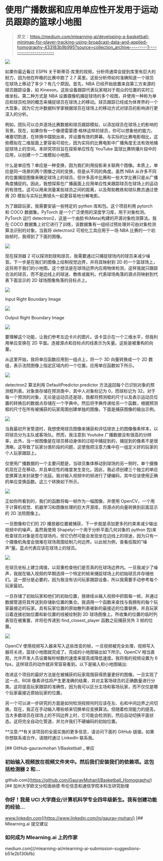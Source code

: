 # 使用广播数据和应用单应性开发用于运动员跟踪的篮球小地图

> 原文：<https://medium.com/mlearning-ai/developing-a-basketball-minimap-for-player-tracking-using-broadcast-data-and-applied-homography-433183b9b995?source=collection_archive---------1----------------------->

![](img/f83fe0adc645815c2af654e212ce7527.png)

如果你最近看过 ESPN 关于斯蒂芬·库里的视频，分析师通常会提到库里有巨大的耐力，因为他在昨晚的比赛中跑了 2.7 英里。这些分析师如何准确知道一个球员在球场上移动了多少？有几个原因。首先，NBA 已经开始放置来自第三方来源的球员跟踪设备，如 Kinexon。这些设备跟踪代表玩家相对于观众的位置的实时三维坐标。第二种方式是 NBA 设置摄像机捕捉球场的多个视图，并使用一种称为单应和球员检测的概念来捕捉球员在球场上的移动。球员跟踪已经成为体育界的一个大现象，因为它允许数据科学家根据球员在球场上的移动方式对球员的影响进行更深入的分析。

例如，团队可以合并逐场比赛数据和球员跟踪模拟，以添加球员在球场上的影响的背景。现在，如果你有一个像德雷蒙德·格林这样的球员，你可以想象他的能力，堵塞切割道，在转换中摆脱出来，并设置有效的屏幕。与实际的比赛电影相比，这些模拟在二维层面上更容易可视化，因为实际的比赛电影中广播角度无法有效地捕捉球场上的空间。本研究项目旨在探索单应性在 YouTube 篮球比赛转播片段中的应用，以创建一个二维模拟小地图。

什么是单应性？单应是一种变换，因为我们利用投影来关联两个图像。本质上，单应是同一场景的两个图像之间的变换，但是从不同的角度。虽然 NBA 从许多不同的位置捕捉图像来确定球场上的球员，但许多高中比赛和一些大学比赛只是从广播角度捕捉的。因此，我想探索在广播画面上应用单应性来跟踪球员在球场上的运动的有效性。这可以用来测量某些球员之间的距离，以及帮助教练和球队教员通过使用 2D 模拟与实际比赛镜头一起更容易地分解电影。

为了跟踪玩家，我需要安装一些特定的 python 库和包。这个项目利用 pytorch 和 COCO 数据集。PyTorch 是一个广泛使用的深度学习库，用于对象检测。PyTorch 运行 detectron2，这是一个由脸书(Meta)构建的开源对象检测算法。我在 COCO 数据集上对它进行了训练，该数据集有一组经过预处理并可由对象检测算法识别的对象。当我将 detectron2 可视化工具应用于一场 NBA 比赛的一个初始帧时，我得到了下面的图像。

![](img/e365d6c23ae5f965d60b65ab6f7ce1e6.png)

现在探测器 2 可以探测到球和球员，我需要通过只捕捉球场内的球员来减少噪音。下一步是在我们的图像上绘制视觉边界，并将其映射到 2D 的一个篮球场上，这将用于我们的小地图。这个想法是在球场边界内应用物体检测，这样我就只跟踪合法的球员，而不是边线上的球迷、教练或裁判。代表球场角落的源点将映射到代表下面显示的 2D 球场图像角落的目标点上。

![](img/cf2cca8d48c42b332d92ef4f3cafdd61.png)

Input Right Boundary Image

![](img/c199625018f2523361334116f33d0dbc.png)

Output Right Boundary Image

![](img/b0fdf2ddb4b3425281ea076a56e24867.png)

要理解这个功能，让我们参考左边卡片的图片。该卡显示在一个三维水平，但我利用单应变换在 2D 平面。连接源点和目标点的线表示为矢量。这些是被重构的向量。

从这里开始，我将单应函数应用到一组点上，将一个 3D 向量转换成一个 2D 数组，表示法院图像上指定区域内的一个位置。应用单应函数如下所示。

![](img/f50e53c93838e5e87c3305d5e618e101.png)

detectron2 算法利用 DefaultPredictor.predictor 方法返回每个已识别对象的预测框列表。对象类存储在预测类中，其中人对象标记为 0，而球标记为 32。对于每一个预测的对象，无论是运动员还是球，我都将预测框的尺寸以及表示运动员位置的转换后的数据点存储在一个字典中。然后将字典传递给另一个函数，根据预测框的尺寸在所有被捕获的玩家周围创建单独的图像。下面是捕获图像的输出示例。

![](img/304935dad4f325818508126a1109f044.png)

当我最初开发管道时，我想使用球员图像来捕获和评估球衣上的图像像素样本，以将球员分为主队或客场队。然而，我注意到 Youtube 广播数据没有很高的分辨率，此外，当一帧图像是在球员移动身体的过程中捕捉到的，捕捉到的像素不是很清晰。这导致了玩家分类阶段的问题，这使我把注意力集中在一组定义好的玩家的个人玩家跟踪上。

仅使用广播数据的一个主要问题是，当球员集体移动到球场的另一侧时，单个摄像机现在正在移动，并且单应性的维度发生变化。因此，我必须创建三个独立的单应变换算法来封装整个法庭。我对输入视频中的帧进行了硬编码，其中应该使用正确的单应变换函数。这三个转换如下所示。

![](img/92f503fedbe6967108a0d9cdb0bacdff.png)

正如你所看到的，我们的函数将每一帧作为一幅图像，并使用 OpenCV，一个用于计算机视觉、机器学习和图像处理的巨大开源库，将源点的向量转换到前面显示的 2D 法院图像上。

一旦图像和它们的 2D 播放器位置被捕获，下一步就是添加更多的约束来减少输出视频中的噪声。虽然我使用 Shapely(一个用于分析平面几何对象的 python 包)来检查球员对象是否在球场内，但它仍然可能会发现坐在边线上的球迷，因为只有一个摄像机角度会很难在球场周围绘制几何边界。以此帧为例，查看拾取的“噪声”量。蓝点代表应该在球场上的球员。

![](img/b0f1a721c989fa5f1a42153434e5fc7e.png)

在球员坐标上建立阈值，以双重检查他们是否真的在球场边界内。一旦我减少了噪声，我就在输入视频的早期选择一个特定的帧来捕捉球场上的初始球员并存储他们。这一部分是必要的，因为我没有访问玩家跟踪设备，所以我需要手动参考每个玩家最初。

一旦存储了初始玩家和他们的初始位置，我继续从输入视频中抓取每一帧，并通过数据管道将其传送到存储新位置的集合。我调用一个函数来查找与我拥有的每个玩家最接近的玩家。具有玩家位置的原始散列表被新的最接近的位置替换，并且玩家沿着连接初始位置和新位置的线被绘制到 2D 球场图像上。所收集的位置的临时列表现在被重置，并将在传递到 find_closest_player 函数之前捕获另外 3 帧的位置。

![](img/13babf251bfefcca5aeb1de19c3ebfa5.png)

OpenCV 使用视频写入器来写入这些改变的帧，一旦视频被完全处理，视频写入器将关闭，篮球小地图就完成了。完成的小地图输出如下所示。OpenCV 相当直观，允许开发人员设置每秒帧数的速度来提高或降低速度。我将我的视频设置为 6 fps，这样球员的动作就非常容易看到。以下是输入和小地图输出:

改进这个项目的最好方法是在被捕获的玩家周围获得质量更好的图像。一旦实现了这一点，RGB 像素评估将产生更准确的结果，并对主客场球员的正确数量进行分类。这将提高玩家跟踪的准确性，因为我可以区分主场和客场玩家，而不仅仅是哪个玩家最接近原始玩家的位置。

另一个可以进一步研究的方面是如何检测视频何时应该在左、右和中间边界之间切换。现在，我正在手动输入哪些帧来切换单应变换算法。但随着检测能力的提高，当大多数球员在球场上的不同边界上时，它可能会检测到，然后自动切换平面状态。这将完全自动化管道，并允许我们不硬编码的初始位置。

**注意:**有关该项目的全面实施的更多信息，请访问下面的 GitHub 链接。如果你想联系或合作，请随时通过 LinkedIn 联系我。

[](https://github.com/GauravMohan1/Basketball_Homography/) [## GitHub-gauravmohan 1/Basketball _ 单应

### 初始输入视频放在视频文件夹中。然后我们安装我们的依赖项。这包括检测器 2 和…

github.com](https://github.com/GauravMohan1/Basketball_Homography/)  [## 加州大学欧文分校唐纳德·布伦信息和通信学院本科生研究助理

### 你好！我是 UCI 大学商业/计算机科学专业四年级新生。我有创建功能的经验…

www.linkedin.com](https://www.linkedin.com/in/gaurav-mohan/) [](/mlearning-ai/mlearning-ai-submission-suggestions-b51e2b130bfb) [## Mlearning.ai 提交建议

### 如何成为 Mlearning.ai 上的作家

medium.com](/mlearning-ai/mlearning-ai-submission-suggestions-b51e2b130bfb)